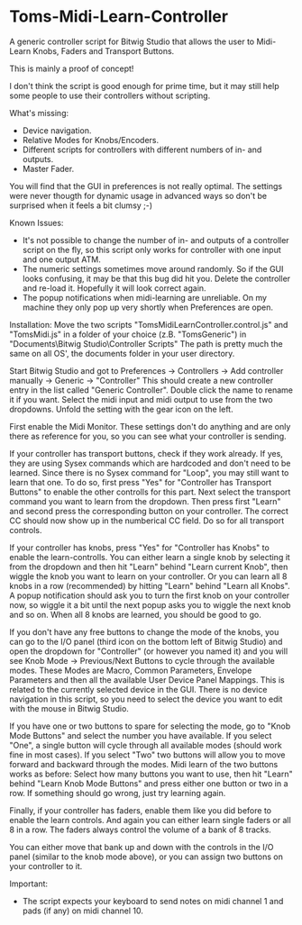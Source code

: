 Toms-Midi-Learn-Controller
==========================

A generic controller script for Bitwig Studio that allows the user to Midi-Learn Knobs, Faders and Transport Buttons.

This is mainly a proof of concept!

I don't think the script is good enough for prime time, but it may still help some people to use their controllers without scripting.

What's missing:
- Device navigation.
- Relative Modes for Knobs/Encoders.
- Different scripts for controllers with different numbers of in- and outputs.
- Master Fader.

You will find that the GUI in preferences is not really optimal. The settings were never thougth for dynamic usage in advanced ways so don't be surprised when it feels a bit clumsy ;-)

Known Issues:
- It's not possible to change the number of in- and outputs of a controller script on the fly, so this script only works for controller with one input and one output ATM.
- The numeric settings sometimes move around randomly. So if the GUI looks confusing, it may be that this bug did hit you. Delete the controller and re-load it. Hopefully it will look correct again.
- The popup notifications when midi-learning are unreliable. On my machine they only pop up very shortly when Preferences are open.

Installation:
Move the two scripts "TomsMidiLearnController.control.js" and "TomsMidi.js" in a folder of your choice (z.B. "TomsGeneric") in "Documents\Bitwig Studio\Controller Scripts\"
The path is pretty much the same on all OS', the documents folder in your user directory.

Start Bitwig Studio and got to Preferences -> Controllers -> Add controller manually -> Generic -> "Controller"
This should create a new controller entry in the list called "Generic Controller".
Double click the name to rename it if you want.
Select the midi input and midi output to use from the two dropdowns.
Unfold the setting with the gear icon on the left.

First enable the Midi Monitor.
These settings don't do anything and are only there as reference for you, so you can see what your controller is sending.

If your controller has transport buttons, check if they work already.
If yes, they are using Sysex commands which are hardcoded and don't need to be learned.
Since there is no Sysex command for "Loop", you may still want to learn that one.
To do so, first press "Yes" for "Controller has Transport Buttons" to enable the other controlls for this part.
Next select the transport command you want to learn from the dropdown.
Then press first "Learn" and second press the corresponding button on your controller.
The correct CC should now show up in the numberical CC field.
Do so for all transport controls.

If your controller has knobs, press "Yes" for "Controller has Knobs" to enable the learn-controlls.
You can either learn a single knob by selecting it from the dropdown and then hit "Learn" behind "Learn current Knob", then wiggle the knob you want to learn on your controller.
Or you can learn all 8 knobs in a row (recommended) by hitting "Learn" behind "Learn all Knobs".
A popup notification should ask you to turn the first knob on your controller now, so wiggle it a bit until the next popup asks you to wiggle the next knob and so on.
When all 8 knobs are learned, you should be good to go.

If you don't have any free buttons to change the mode of the knobs, you can go to the I/O panel (third icon on the bottom left of Bitwig Studio) and open the dropdown for "Controller" (or however you named it) and you will see Knob Mode -> Previous/Next Buttons to cycle through the available modes.
These Modes are Macro, Common Parameters, Envelope Parameters and then all the available User Device Panel Mappings.
This is related to the currently selected device in the GUI.
There is no device navigation in this script, so you need to select the device you want to edit with the mouse in Bitwig Studio.

If you have one or two buttons to spare for selecting the mode, go to "Knob Mode Buttons" and select the number you have available.
If you select "One", a single button will cycle through all available modes (should work fine in most cases).
If you select "Two" two buttons will allow you to move forward and backward through the modes.
Midi learn of the two buttons works as before:
Select how many buttons you want to use, then hit "Learn" behind "Learn Knob Mode Buttons" and press either one button or two in a row.
If something should go wrong, just try learning again.

Finally, if your controller has faders, enable them like you did before to enable the learn controls.
And again you can either learn single faders or all 8 in a row.
The faders always control the volume of a bank of 8 tracks.

You can either move that bank up and down with the controls in the I/O panel (similar to the knob mode above), or you can assign two buttons on your controller to it.


Important:
- The script expects your keyboard to send notes on midi channel 1 and pads (if any) on midi channel 10.
